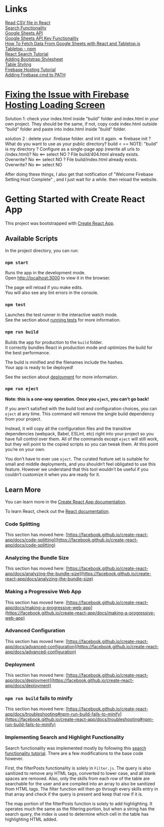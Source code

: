 # Links

[Read CSV file in React](https://www.cluemediator.com/read-csv-file-in-react)  
[Search Functionality](https://developer.okta.com/blog/2020/08/26/react-hooks)  
[Google Sheets API](https://developers.google.com/sheets/api/reference/rest)  
[Google Sheets API Key Functionality](https://developers.google.com/sheets/api/reference/rest/v4/spreadsheets/get)  
[How To Fetch Data From Google Sheets with React and Tabletop.js](https://medium.com/vowel-magic/how-to-fetch-data-from-google-sheets-with-react-and-tabletop-js-ca0e9d2ab34b)  
[Tabletop - npm](https://www.npmjs.com/package/tabletop)  
[React Search Tutorial](https://www.emgoto.com/react-search-bar/)  
[Adding Bootstrap Stylesheet](https://react-bootstrap.github.io/getting-started/introduction/)  
[Table Styling](https://react-bootstrap.github.io/components/table/)   
[Firebase Hosting Tutorial](https://www.youtube.com/watch?v=IDHfvpsYShs)   
[Adding Firebase.cmd to PATH](https://stackoverflow.com/questions/29531235/firebase-hosting-set-up-issue?stw=2)  

# [Fixing the Issue with Firebase Hosting Loading Screen](https://github.com/coreui/coreui-react/issues/55)

Solution 1: check your index.html inside "build" folder and index.html in your own project. They should be the same, if not, copy code index.html outside "build" folder and paste into index.html inside "build" folder.

solution 2 : delete your .firebase folder. and init it again.
=> firebase init
? What do you want to use as your public directory? build < == NOTE: "build" is my directory
? Configure as a single-page app (rewrite all urls to /index.html)? No <== select NO
? File build/404.html already exists. Overwrite? No <== select NO
? File build/index.html already exists. Overwrite? No <== select NO

After doing these things, I also get that notification of "Welcome Firebase Setting Host Complete" , and I just wait for a while. then reload the website.

# Getting Started with Create React App

This project was bootstrapped with [Create React App](https://github.com/facebook/create-react-app).

## Available Scripts

In the project directory, you can run:

### `npm start`

Runs the app in the development mode.\
Open [http://localhost:3000](http://localhost:3000) to view it in the browser.

The page will reload if you make edits.\
You will also see any lint errors in the console.

### `npm test`

Launches the test runner in the interactive watch mode.\
See the section about [running tests](https://facebook.github.io/create-react-app/docs/running-tests) for more information.

### `npm run build`

Builds the app for production to the `build` folder.\
It correctly bundles React in production mode and optimizes the build for the best performance.

The build is minified and the filenames include the hashes.\
Your app is ready to be deployed!

See the section about [deployment](https://facebook.github.io/create-react-app/docs/deployment) for more information.

### `npm run eject`

**Note: this is a one-way operation. Once you `eject`, you can’t go back!**

If you aren’t satisfied with the build tool and configuration choices, you can `eject` at any time. This command will remove the single build dependency from your project.

Instead, it will copy all the configuration files and the transitive dependencies (webpack, Babel, ESLint, etc) right into your project so you have full control over them. All of the commands except `eject` will still work, but they will point to the copied scripts so you can tweak them. At this point you’re on your own.

You don’t have to ever use `eject`. The curated feature set is suitable for small and middle deployments, and you shouldn’t feel obligated to use this feature. However we understand that this tool wouldn’t be useful if you couldn’t customize it when you are ready for it.


## Learn More

You can learn more in the [Create React App documentation](https://facebook.github.io/create-react-app/docs/getting-started).

To learn React, check out the [React documentation](https://reactjs.org/).

### Code Splitting

This section has moved here: [https://facebook.github.io/create-react-app/docs/code-splitting](https://facebook.github.io/create-react-app/docs/code-splitting)

### Analyzing the Bundle Size

This section has moved here: [https://facebook.github.io/create-react-app/docs/analyzing-the-bundle-size](https://facebook.github.io/create-react-app/docs/analyzing-the-bundle-size)

### Making a Progressive Web App

This section has moved here: [https://facebook.github.io/create-react-app/docs/making-a-progressive-web-app](https://facebook.github.io/create-react-app/docs/making-a-progressive-web-app)

### Advanced Configuration

This section has moved here: [https://facebook.github.io/create-react-app/docs/advanced-configuration](https://facebook.github.io/create-react-app/docs/advanced-configuration)

### Deployment

This section has moved here: [https://facebook.github.io/create-react-app/docs/deployment](https://facebook.github.io/create-react-app/docs/deployment)

### `npm run build` fails to minify

This section has moved here: [https://facebook.github.io/create-react-app/docs/troubleshooting#npm-run-build-fails-to-minify](https://facebook.github.io/create-react-app/docs/troubleshooting#npm-run-build-fails-to-minify)

### Implementing Search and Highlight Functionality

Search functionality was implemented mostly by following this [search functionality tutorial](https://developer.okta.com/blog/2020/08/26/react-hooks). There are a few modifications to the base code however. 

First, the filterPosts functionality is solely in `Filter.js`. The query is also sanitized to remove any HTML tags, converted to lower case, and all blank spaces are removed. Also, only the skills from each row of the table are searchable for the user and are compiled into an array to also be sanitized from HTML tags. The filter function will then go through every skills entry in that array and check if the query is present and keep that row if it is. 

The map portion of the filterPosts function is solely to add highlighting. It operates much the same as the filtering portion, but when a string has the search query, the index is used to determine which cell in the table has highlighting HTML added.
